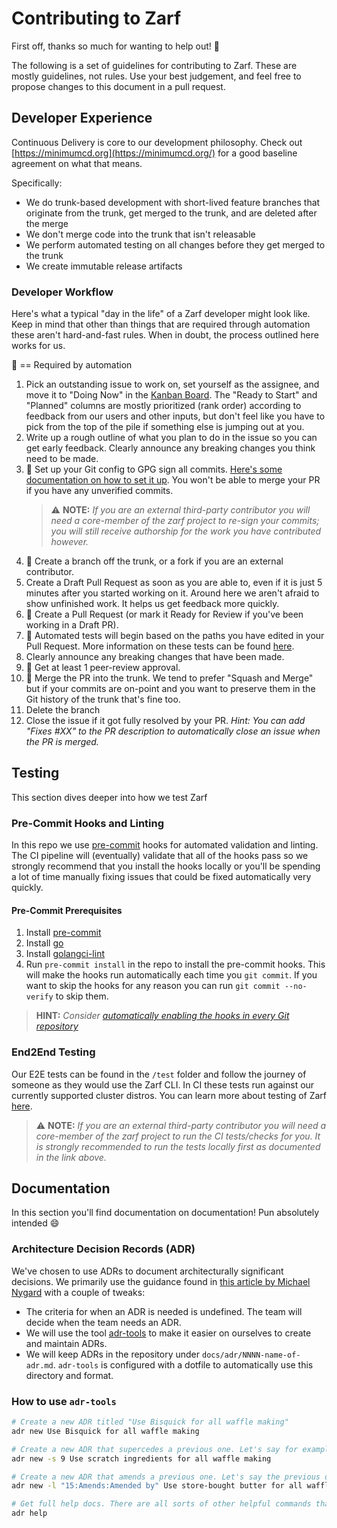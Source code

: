 # Contributing to Zarf

First off, thanks so much for wanting to help out! :tada:

The following is a set of guidelines for contributing to Zarf. These are mostly guidelines, not rules. Use your best judgement, and feel free to propose changes to this document in a pull request.

## Developer Experience

Continuous Delivery is core to our development philosophy. Check out [https://minimumcd.org](https://minimumcd.org/) for a good baseline agreement on what that means.

Specifically:

- We do trunk-based development with short-lived feature branches that originate from the trunk, get merged to the trunk, and are deleted after the merge
- We don't merge code into the trunk that isn't releasable
- We perform automated testing on all changes before they get merged to the trunk
- We create immutable release artifacts

### Developer Workflow

Here's what a typical "day in the life" of a Zarf developer might look like. Keep in mind that other than things that are required through automation these aren't hard-and-fast rules. When in doubt, the process outlined here works for us.

:key: == Required by automation

1. Pick an outstanding issue to work on, set yourself as the assignee, and move it to "Doing Now" in the [Kanban Board](https://github.com/orgs/defenseunicorns/projects/1). The "Ready to Start" and "Planned" columns are mostly prioritized (rank order) according to feedback from our users and other inputs, but don't feel like you have to pick from the top of the pile if something else is jumping out at you.
1. Write up a rough outline of what you plan to do in the issue so you can get early feedback. Clearly announce any breaking changes you think need to be made.
1. :key: Set up your Git config to GPG sign all commits. [Here's some documentation on how to set it up](https://docs.github.com/en/authentication/managing-commit-signature-verification/signing-commits). You won't be able to merge your PR if you have any unverified commits.
   > ⚠️ **NOTE:** *If you are an external third-party contributor you will need a core-member of the zarf project to re-sign your commits; you will still receive authorship for the work you have contributed however.*
1. :key: Create a branch off the trunk, or a fork if you are an external contributor.
1. Create a Draft Pull Request as soon as you are able to, even if it is just 5 minutes after you started working on it. Around here we aren't afraid to show unfinished work. It helps us get feedback more quickly.
1. :key: Create a Pull Request (or mark it Ready for Review if you've been working in a Draft PR).
1. :key: Automated tests will begin based on the paths you have edited in your Pull Request.  More information on these tests can be found [here](https://docs.zarf.dev/docs/developer-guide/testing).
1. Clearly announce any breaking changes that have been made.
1. :key: Get at least 1 peer-review approval.
1. :key: Merge the PR into the trunk. We tend to prefer "Squash and Merge" but if your commits are on-point and you want to preserve them in the Git history of the trunk that's fine too.
1. Delete the branch
1. Close the issue if it got fully resolved by your PR. *Hint: You can add "Fixes #XX" to the PR description to automatically close an issue when the PR is merged.*

## Testing

This section dives deeper into how we test Zarf

### Pre-Commit Hooks and Linting

In this repo we use [pre-commit](https://pre-commit.com/) hooks for automated validation and linting. The CI pipeline will (eventually) validate that all of the hooks pass so we strongly recommend that you install the hooks locally or you'll be spending a lot of time manually fixing issues that could be fixed automatically very quickly.

#### Pre-Commit Prerequisites

1. Install [pre-commit](https://pre-commit.com/)
1. Install [go](https://golang.org/)
1. Install [golangci-lint](https://github.com/golangci/golangci-lint)
1. Run `pre-commit install` in the repo to install the pre-commit hooks. This will make the hooks run automatically each time you `git commit`. If you want to skip the hooks for any reason you can run `git commit --no-verify` to skip them.

> **HINT:** *Consider [automatically enabling the hooks in every Git repository](https://pre-commit.com/#automatically-enabling-pre-commit-on-repositories)*

### End2End Testing

Our E2E tests can be found in the `/test` folder and follow the journey of someone as they would use the Zarf CLI.  In CI these tests run against our currently supported cluster distros.  You can learn more about testing of Zarf [here](https://docs.zarf.dev/docs/developer-guide/testing).

> ⚠️ **NOTE:** *If you are an external third-party contributor you will need a core-member of the zarf project to run the CI tests/checks for you.  It is strongly recommended to run the tests locally first as documented in the link above.*

## Documentation

In this section you'll find documentation on documentation! Pun absolutely intended :smile:

### Architecture Decision Records (ADR)

We've chosen to use ADRs to document architecturally significant decisions. We primarily use the guidance found in [this article by Michael Nygard](http://thinkrelevance.com/blog/2011/11/15/documenting-architecture-decisions) with a couple of tweaks:

- The criteria for when an ADR is needed is undefined. The team will decide when the team needs an ADR.
- We will use the tool [adr-tools](https://github.com/npryce/adr-tools) to make it easier on ourselves to create and maintain ADRs.
- We will keep ADRs in the repository under `docs/adr/NNNN-name-of-adr.md`. `adr-tools` is configured with a dotfile to automatically use this directory and format.

### How to use `adr-tools`

```bash
# Create a new ADR titled "Use Bisquick for all waffle making"
adr new Use Bisquick for all waffle making

# Create a new ADR that supercedes a previous one. Let's say for example that the previous ADR about Bisquick was ADR number 9.
adr new -s 9 Use scratch ingredients for all waffle making

# Create a new ADR that amends a previous one. Let's say the previous one was ADR number 15
adr new -l "15:Amends:Amended by" Use store-bought butter for all waffle making

# Get full help docs. There are all sorts of other helpful commands that help manage the decision log.
adr help
```
